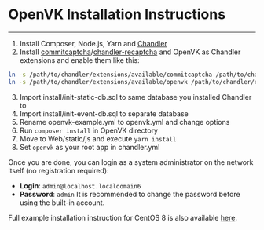 # OpenVK Installation Instructions

* * *

1.  Install Composer, Node.js, Yarn and [Chandler](https://github.com/openvk/chandler)
2.  Install [commitcaptcha](https://github.com/openvk/commitcaptcha)/[chandler-recaptcha](https://github.com/openvk/chandler-recaptcha) and OpenVK as Chandler extensions and enable them like this:

```bash
ln -s /path/to/chandler/extensions/available/commitcaptcha /path/to/chandler/extensions/enabled/
ln -s /path/to/chandler/extensions/available/openvk /path/to/chandler/extensions/enabled/
```

3.  Import install/init-static-db.sql to same database you installed Chandler to
4.  Import install/init-event-db.sql to separate database
5.  Rename openvk-example.yml to openvk.yml and change options
6.  Run `composer install` in OpenVK directory
7.  Move to Web/static/js and execute `yarn install`
8.  Set `openvk` as your root app in chandler.yml

Once you are done, you can login as a system administrator on the network itself (no registration required):

-   **Login**: `admin@localhost.localdomain6`
-   **Password**: `admin`
    It is recommended to change the password before using the built-in account.

Full example installation instruction for CentOS 8 is also available [here](docs/centos8_install.md).

